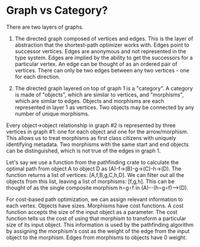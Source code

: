 # Graph vs Category?

There are two layers of graphs.

 1. The directed graph composed of vertices and edges. This is the layer of
    abstraction that the shortest-path optimizer works with. Edges point to
    successor vertices. Edges are anonymous and not represented in the type
    system. Edges are implied by the ability to get the successors for a
    particular vertex. An edge can be thought of as an ordered pair of
    vertices. There can only be two edges between any two vertices - one for
    each direction.

 2. The directed graph layered on top of graph 1 is a "category". A category
    is made of "objects", which are similar to vertices, and "morphisms",
    which are similar to edges. Objects and morphisms are each represented in
    layer 1 as vertices. Two objects may be connected by any number of unique
    morphisms.

Every object->object relationship in graph #2 is represented by three vertices in graph #1: one for each object and one for the arrow/morphism. This allows us to treat morphisms as first class citizens with uniquely identifying metadata. Two morphisms with the same start and end objects can be distinguished, which is not true of the edges in graph 1.

Let's say we use a function from the pathfinding crate to calculate the optimal path from object A to object D as (A)-f->(B)-g->(C)-h->(D). The function returns a list of vertices: [A,f,B,g,C,h,D]. We can filter out all the objects from this list, leaving a list of morphisms: [f,g,h]. This can be thought of as the single composite morphism h∘g∘f in (A)--(h∘g∘f)-->(D).

For cost-based path optimization, we can assign relevant information to each vertex. Objects have sizes. Morphisms have cost functions. A cost function accepts the size of the input object as a parameter. The cost function tells us the cost of using that morphism to transform a particular size of its input object. This information is used by the pathfinding algorithm by assigning the morphism's cost as the weight of the edge from the input object to the morphism. Edges from morphisms to objects have 0 weight.
